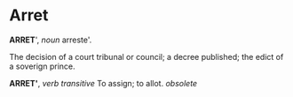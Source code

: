 # Arret

**ARRET**', _noun_ arreste'.

The decision of a court tribunal or council; a decree published; the edict of a soverign prince.

**ARRET'**, _verb transitive_ To assign; to allot. _obsolete_